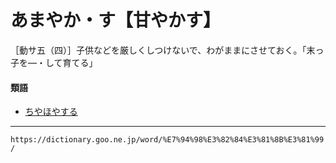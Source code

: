 # あまやか・す【甘やかす】

［動サ五（四）］子供などを厳しくしつけないで、わがままにさせておく。「末っ子を―・して育てる」

#### 類語

-   [ちやほやする](ちやほや)

---
`https://dictionary.goo.ne.jp/word/%E7%94%98%E3%82%84%E3%81%8B%E3%81%99/`